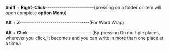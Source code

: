 **Shift** + **Right-Click**------------------------(pressing on a folder or item will open complete **option Menu**)

**Alt** + **Z**----------------------------------(For Word Wrap)

**Alt** + **Click**------------------------------- (By pressing On multiple places, wherever you click, it becomes and you can write in more than one place at a time.)

